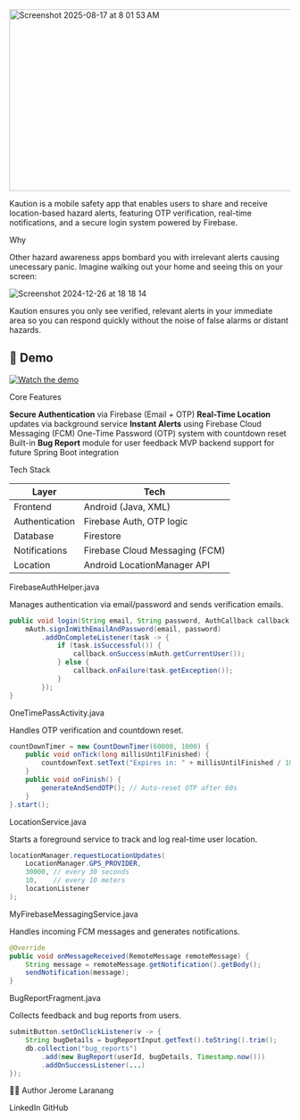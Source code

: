 
<img width="1048" height="325" alt="Screenshot 2025-08-17 at 8 01 53 AM" src="https://github.com/user-attachments/assets/606b2d36-e6fa-42a4-9b4a-2e4406458127" />

Kaution is a mobile safety app that enables users to share and receive location-based hazard alerts, featuring OTP verification, real-time notifications, and a secure login system powered by Firebase.


Why

Other hazard awareness apps bombard you with irrelevant alerts causing unecessary panic. Imagine walking out your home and seeing this on your screen:

![Screenshot 2024-12-26 at 18 18 14](https://github.com/user-attachments/assets/5861f77f-a381-449c-b286-ecacdc8404c0)

Kaution ensures you only see verified, relevant alerts in your immediate area so you can respond quickly without the noise of false alarms or distant hazards.


## 🎥 Demo

[![Watch the demo](./Screenshot-2025-08-17-at-8.01.53-AM.png)](https://youtu.be/0YsQDXU2pEI)


Core Features

**Secure Authentication** via Firebase (Email + OTP)
**Real-Time Location** updates via background service
**Instant Alerts** using Firebase Cloud Messaging (FCM)
One-Time Password (OTP) system with countdown reset
Built-in **Bug Report** module for user feedback
MVP backend support for future Spring Boot integration


Tech Stack

| Layer         | Tech                          |
|---------------|-------------------------------|
| Frontend      | Android (Java, XML)           |
| Authentication| Firebase Auth, OTP logic      |
| Database      | Firestore                     |
| Notifications | Firebase Cloud Messaging (FCM)|
| Location      | Android LocationManager API   |


FirebaseAuthHelper.java

Manages authentication via email/password and sends verification emails.

```java
public void login(String email, String password, AuthCallback callback) {
    mAuth.signInWithEmailAndPassword(email, password)
        .addOnCompleteListener(task -> {
            if (task.isSuccessful()) {
                callback.onSuccess(mAuth.getCurrentUser());
            } else {
                callback.onFailure(task.getException());
            }
        });
}
```


OneTimePassActivity.java

Handles OTP verification and countdown reset.

```java
countDownTimer = new CountDownTimer(60000, 1000) {
    public void onTick(long millisUntilFinished) {
        countdownText.setText("Expires in: " + millisUntilFinished / 1000 + "s");
    }
    public void onFinish() {
        generateAndSendOTP(); // Auto-reset OTP after 60s
    }
}.start();
```


LocationService.java

Starts a foreground service to track and log real-time user location.

```java
locationManager.requestLocationUpdates(
    LocationManager.GPS_PROVIDER, 
    30000, // every 30 seconds
    10,    // every 10 meters
    locationListener
);
```


MyFirebaseMessagingService.java

Handles incoming FCM messages and generates notifications.

```java
@Override
public void onMessageReceived(RemoteMessage remoteMessage) {
    String message = remoteMessage.getNotification().getBody();
    sendNotification(message);
}
```


BugReportFragment.java

Collects feedback and bug reports from users.

```java
submitButton.setOnClickListener(v -> {
    String bugDetails = bugReportInput.getText().toString().trim();
    db.collection("bug_reports")
        .add(new BugReport(userId, bugDetails, Timestamp.now()))
        .addOnSuccessListener(...)
});


```
👨‍💻 Author
Jerome Laranang

LinkedIn
GitHub
